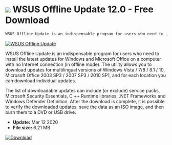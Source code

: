 # ![](https://cdn.softexe.net/static/icon/win.gif) WSUS Offline Update 12.0 - Free Download

```sh
WSUS Offline Update is an indispensable program for users who need to install the latest updates for Windows and Microsoft Office on a computer with no Internet connection (in offline mode)
```
[![WSUS Offline Update](https://gallery.dpcdn.pl/imgc/Tools/2060/g_-_420x350_1.5_-_x20110226212148_00.png)](https://softexe.net/win/system/updates-patches/wsus-offline-update:gabp.html)

WSUS Offline Update is an indispensable program for users who need to install the latest updates for Windows and Microsoft Office on a computer with no Internet connection (in offline mode). The utility allows you to download updates for multilingual versions of Windows Vista / 7/8 / 8.1 / 10, Microsoft Office 2003 SP3 / 2007 SP3 / 2010 SP1, and for each location you can download individual updates.

The list of downloadable updates can include (or exclude) service packs, Microsoft Security Essentials, C ++ Runtime libraries, .NET Frameworks and Windows Defender Definition. After the download is complete, it is possible to verify the downloaded updates, save the data as an ISO image, and then burn them to a DVD or USB drive.


- **Update:** Mar 12 2020
- **File size:** 6.21 MB

[![Download](https://cdn.softexe.net/static/img/download.png)](https://softexe.net/win/system/updates-patches/wsus-offline-update:gabp.html)


